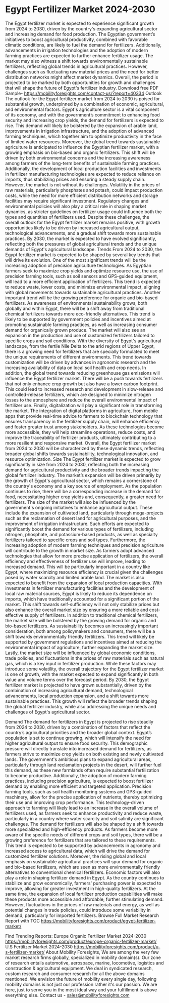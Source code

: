 # Egypt Fertilizer Market 2024-2030
 
The Egypt fertilizer market is expected to experience significant growth from 2024 to 2030, driven by the country's expanding agricultural sector and increasing demand for food production. The Egyptian government’s initiatives to boost agricultural productivity, combined with favorable climatic conditions, are likely to fuel the demand for fertilizers. Additionally, advancements in irrigation technologies and the adoption of modern farming practices are expected to further enhance fertilizer usage. The market may also witness a shift towards environmentally sustainable fertilizers, reflecting global trends in agricultural practices. However, challenges such as fluctuating raw material prices and the need for better distribution networks might affect market dynamics. Overall, the period is projected to be marked by both opportunities for growth and challenges that will shape the future of Egypt's fertilizer industry. 
Download free PDF Sample- https://mobilityforesights.com/contact-us/?report=40334
Outlook
The outlook for the Egypt fertilizer market from 2024 to 2030 is poised for substantial growth, underpinned by a combination of economic, agricultural, and environmental factors. Egypt's agriculture sector is a vital component of its economy, and with the government’s commitment to enhancing food security and increasing crop yields, the demand for fertilizers is expected to rise. This demand will likely be bolstered by the expansion of arable land, improvements in irrigation infrastructure, and the adoption of advanced farming techniques, which together aim to optimize productivity in the face of limited water resources.
Moreover, the global trend towards sustainable agriculture is anticipated to influence the Egyptian fertilizer market, with a growing emphasis on bio-based and organic fertilizers. This shift will be driven by both environmental concerns and the increasing awareness among farmers of the long-term benefits of sustainable farming practices. Additionally, the development of local production facilities and investments in fertilizer manufacturing technologies are expected to reduce reliance on imports, thus stabilizing prices and ensuring a steady supply chain.
However, the market is not without its challenges. Volatility in the prices of raw materials, particularly phosphates and potash, could impact production costs, while the need for more efficient distribution networks and storage facilities may require significant investment. Regulatory changes and environmental policies will also play a critical role in shaping market dynamics, as stricter guidelines on fertilizer usage could influence both the types and quantities of fertilizers used.
Despite these challenges, the overall outlook for the Egypt fertilizer market remains positive, with growth opportunities likely to be driven by increased agricultural output, technological advancements, and a gradual shift towards more sustainable practices. By 2030, the market is expected to have evolved significantly, reflecting both the pressures of global agricultural trends and the unique demands of Egypt's agricultural landscape.
Trends
From 2024 to 2030, the Egypt fertilizer market is expected to be shaped by several key trends that will drive its evolution. One of the most significant trends will be the increasing adoption of precision agriculture technologies. As Egyptian farmers seek to maximize crop yields and optimize resource use, the use of precision farming tools, such as soil sensors and GPS-guided equipment, will lead to a more efficient application of fertilizers. This trend is expected to reduce waste, lower costs, and minimize environmental impact, aligning with global movements towards sustainable agricultural practices.
Another important trend will be the growing preference for organic and bio-based fertilizers. As awareness of environmental sustainability grows, both globally and within Egypt, there will be a shift away from traditional chemical fertilizers towards more eco-friendly alternatives. This trend is likely to be supported by government policies and incentives aimed at promoting sustainable farming practices, as well as increasing consumer demand for organically grown produce.
The market will also see an expansion in the production and use of customized fertilizers tailored to specific crops and soil conditions. With the diversity of Egypt's agricultural landscape, from the fertile Nile Delta to the arid regions of Upper Egypt, there is a growing need for fertilizers that are specially formulated to meet the unique requirements of different environments. This trend towards customization will be driven by advances in agronomic research and the increasing availability of data on local soil health and crop needs.
In addition, the global trend towards reducing greenhouse gas emissions will influence the Egypt fertilizer market. There will be a push towards fertilizers that not only enhance crop growth but also have a lower carbon footprint. This could lead to increased research and development in slow-release and controlled-release fertilizers, which are designed to minimize nitrogen losses to the atmosphere and reduce the overall environmental impact of fertilizer use.
Finally, digitalization will play a significant role in transforming the market. The integration of digital platforms in agriculture, from mobile apps that provide real-time advice to farmers to blockchain technology that ensures transparency in the fertilizer supply chain, will enhance efficiency and foster greater trust among stakeholders. As these technologies become more accessible, they will help streamline operations, reduce costs, and improve the traceability of fertilizer products, ultimately contributing to a more resilient and responsive market.
Overall, the Egypt fertilizer market from 2024 to 2030 will be characterized by these dynamic trends, reflecting broader global shifts towards sustainability, technological innovation, and resource optimization.
Size
The Egypt fertilizer market is expected to grow significantly in size from 2024 to 2030, reflecting both the increasing demand for agricultural productivity and the broader trends impacting the global fertilizer industry. The market’s expansion will be driven primarily by the growth of Egypt's agricultural sector, which remains a cornerstone of the country's economy and a key source of employment. As the population continues to rise, there will be a corresponding increase in the demand for food, necessitating higher crop yields and, consequently, a greater need for fertilizers.
The size of the market will also be influenced by the government's ongoing initiatives to enhance agricultural output. These include the expansion of cultivated land, particularly through mega-projects such as the reclamation of desert land for agricultural purposes, and the improvement of irrigation infrastructure. Such efforts are expected to significantly boost the demand for various types of fertilizers, including nitrogen, phosphate, and potassium-based products, as well as specialty fertilizers tailored to specific crops and soil types.
Furthermore, the increasing adoption of modern farming techniques and precision agriculture will contribute to the growth in market size. As farmers adopt advanced technologies that allow for more precise application of fertilizers, the overall efficiency and effectiveness of fertilizer use will improve, leading to increased demand. This will be particularly important in a country like Egypt, where maximizing resource efficiency is crucial given the challenges posed by water scarcity and limited arable land.
The market is also expected to benefit from the expansion of local production capacities. With investments in fertilizer manufacturing facilities and the development of local raw material sources, Egypt is likely to reduce its dependence on imports, which have traditionally accounted for a significant portion of the market. This shift towards self-sufficiency will not only stabilize prices but also enhance the overall market size by ensuring a more reliable and cost-effective supply of fertilizers.
In addition to traditional chemical fertilizers, the market size will be bolstered by the growing demand for organic and bio-based fertilizers. As sustainability becomes an increasingly important consideration, both among policymakers and consumers, there will be a shift towards environmentally friendly fertilizers. This trend will likely be supported by government regulations and incentives aimed at reducing the environmental impact of agriculture, further expanding the market size.
Lastly, the market size will be influenced by global economic conditions, trade policies, and fluctuations in the prices of raw materials such as natural gas, which is a key input in fertilizer production. While these factors may introduce some volatility, the overall trajectory for the Egypt fertilizer market is one of growth, with the market expected to expand significantly in both value and volume terms over the forecast period.
By 2030, the Egypt fertilizer market is projected to have grown substantially, driven by the combination of increasing agricultural demand, technological advancements, local production expansion, and a shift towards more sustainable practices. This growth will reflect the broader trends shaping the global fertilizer industry, while also addressing the unique needs and challenges of Egypt's agricultural sector.

Demand 
The demand for fertilizers in Egypt is projected to rise steadily from 2024 to 2030, driven by a combination of factors that reflect the country’s agricultural priorities and the broader global context. Egypt’s population is set to continue growing, which will intensify the need for higher agricultural output to ensure food security. This demographic pressure will directly translate into increased demand for fertilizers, as farmers strive to maximize crop yields on both existing and newly cultivated lands. The government's ambitious plans to expand agricultural areas, particularly through land reclamation projects in the desert, will further fuel this demand, as these new farmlands often require substantial fertilization to become productive.
Additionally, the adoption of modern farming practices, including precision agriculture, is expected to boost fertilizer demand by enabling more efficient and targeted application. Precision farming tools, such as soil health monitoring systems and GPS-guided machinery, allow for the precise application of nutrients, thereby optimizing their use and improving crop performance. This technology-driven approach to farming will likely lead to an increase in the overall volume of fertilizers used, as farmers seek to enhance productivity and reduce waste, particularly in a country where water scarcity and soil salinity are significant challenges.
The demand for fertilizers will also be shaped by a shift towards more specialized and high-efficiency products. As farmers become more aware of the specific needs of different crops and soil types, there will be a growing preference for fertilizers that are tailored to these requirements. This trend is expected to be supported by advancements in agronomy and increased access to agricultural data, which will drive the demand for customized fertilizer solutions. Moreover, the rising global and local emphasis on sustainable agricultural practices will spur demand for organic and bio-based fertilizers, which are seen as more environmentally friendly alternatives to conventional chemical fertilizers.
Economic factors will also play a role in shaping fertilizer demand in Egypt. As the country continues to stabilize and grow economically, farmers' purchasing power is expected to improve, allowing for greater investment in high-quality fertilizers. At the same time, the expansion of local fertilizer production capabilities will make these products more accessible and affordable, further stimulating demand. However, fluctuations in the prices of raw materials and energy, as well as potential changes in trade policies, could introduce some variability in demand, particularly for imported fertilizers.
Browse Full Market Research Report with TOC https://mobilityforesights.com/product/egypt-fertilizer-market/

Find Trending Reports:
Europe Organic Fertilizer Market 2024-2030
https://mobilityforesights.com/product/europe-organic-fertilizer-market/
U.S Fertilizer Market 2024-2030
https://mobilityforesights.com/product/u-s-fertilizer-market/
About Mobility Foresights,
We are among the very few market research firms globally, specialized in mobility domain(s). Our zone of research entails automotive, aerospace, marine, locomotive, logistics and construction & agricultural equipment. We deal in syndicated research, custom research and consumer research for all the above domains mentioned.
We envision the future of mobility every single day, following mobility domains is not just our profession rather it's our passion. We are here, just to serve you in the most ideal way and your fulfillment is above everything else. Contact us -  sales@mobilityforesights.com 

